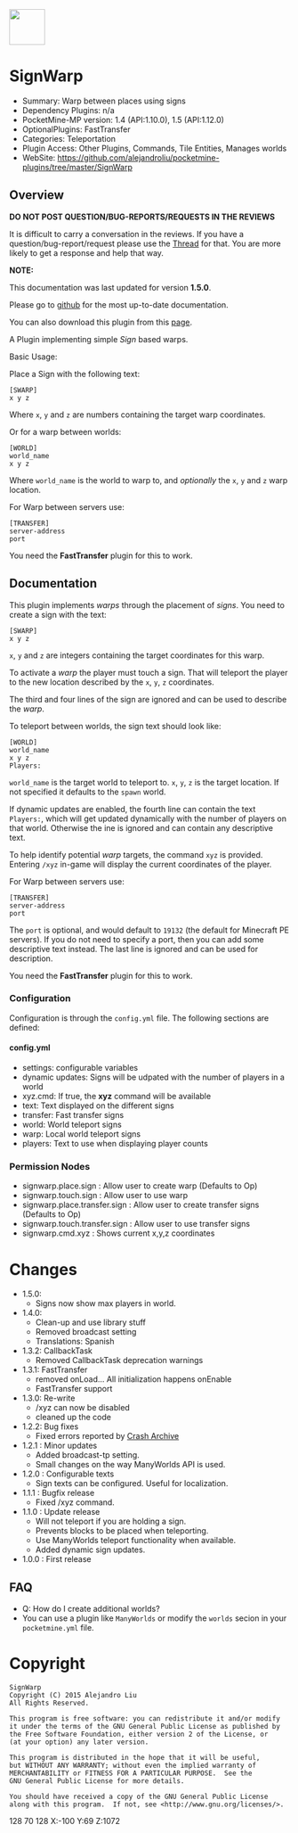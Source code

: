 <img src="https://raw.githubusercontent.com/alejandroliu/pocketmine-plugins/master/Media/SignWarp-icon.png" style="width:64px;height:64px" width="64" height="64"/>

# SignWarp

* Summary: Warp between places using signs
* Dependency Plugins: n/a
* PocketMine-MP version: 1.4 (API:1.10.0), 1.5 (API:1.12.0)
* OptionalPlugins: FastTransfer
* Categories: Teleportation
* Plugin Access: Other Plugins, Commands, Tile Entities, Manages worlds
* WebSite: https://github.com/alejandroliu/pocketmine-plugins/tree/master/SignWarp

## Overview

<!-- php: $v_forum_thread = "http://forums.pocketmine.net/threads/signwarp.7276/"; -->
<!-- template: prologue.md -->

**DO NOT POST QUESTION/BUG-REPORTS/REQUESTS IN THE REVIEWS**

It is difficult to carry a conversation in the reviews.  If you
have a question/bug-report/request please use the
[Thread](http://forums.pocketmine.net/threads/signwarp.7276/) for
that.  You are more likely to get a response and help that way.

**NOTE:**

This documentation was last updated for version **1.5.0**.

Please go to
[github](https://github.com/alejandroliu/pocketmine-plugins/tree/master/SignWarp)
for the most up-to-date documentation.

You can also download this plugin from this [page](https://github.com/alejandroliu/pocketmine-plugins/releases/tag/SignWarp-1.5.0).

<!-- template-end -->

A Plugin implementing simple _Sign_ based warps.

Basic Usage:

Place a Sign with the following text:

	[SWARP]
	x y z

Where `x`, `y` and `z` are numbers containing the target warp
coordinates.

Or for a warp between worlds:

	[WORLD]
	world_name
	x y z

Where `world_name` is the world to warp to, and *optionally* the
`x`, `y` and `z` warp location.

For Warp between servers use:

	[TRANSFER]
	server-address
	port

You need the **FastTransfer** plugin for this to work.

## Documentation

This plugin implements _warps_ through the placement of _signs_.  You
need to create a sign with the text:

	[SWARP]
	x y z

`x`, `y` and `z` are integers containing the target coordinates for
this warp.

To activate a _warp_ the player must touch a sign.  That will teleport
the player to the new location described by the `x`, `y`, `z`
coordinates.

The third and four lines of the sign are ignored and can be used to
describe the _warp_.

To teleport between worlds, the sign text should look like:

	[WORLD]
	world_name
	x y z
	Players:

`world_name` is the target world to teleport to.  `x`, `y`, `z` is the
target location.  If not specified it defaults to the `spawn` world.

If dynamic updates are enabled, the fourth line can contain the text
`Players:`, which will get updated dynamically with the number of
players on that world.  Otherwise the ine is  ignored and can
contain any descriptive text.

To help identify potential _warp_ targets, the command `xyz` is
provided.  Entering `/xyz` in-game will display the current
coordinates of the player.

For Warp between servers use:

	[TRANSFER]
	server-address
	port

The `port` is optional, and would default to `19132` (the default for
Minecraft PE servers).  If you do not need to specify a port, then you
can add some descriptive text instead.  The last line is ignored and
can be used for description.

You need the **FastTransfer** plugin for this to work.

### Configuration

Configuration is through the `config.yml` file.
The following sections are defined:

#### config.yml

*  settings: configurable variables
 *  dynamic updates: Signs will be udpated with the number of players in a world
 *  xyz.cmd: If true, the **xyz** command will be available
*  text: Text displayed on the different signs
 *  transfer: Fast transfer signs
 *  world: World teleport signs
 *  warp: Local world teleport signs
 *  players: Text to use when displaying player counts


### Permission Nodes

* signwarp.place.sign : Allow user to create warp
  (Defaults to Op)
* signwarp.touch.sign : Allow user to use warp
* signwarp.place.transfer.sign : Allow user to create transfer signs
  (Defaults to Op)
* signwarp.touch.transfer.sign : Allow user to use transfer signs
* signwarp.cmd.xyz : Shows current x,y,z coordinates


# Changes

* 1.5.0:
  * Signs now show max players in world.
* 1.4.0:
  * Clean-up and use library stuff
  * Removed broadcast setting
  * Translations: Spanish
* 1.3.2: CallbackTask
  * Removed CallbackTask deprecation warnings
* 1.3.1: FastTransfer
  * removed onLoad... All initialization happens onEnable
  * FastTransfer support
* 1.3.0: Re-write
  * /xyz can now be disabled
  * cleaned up the code
* 1.2.2: Bug fixes
  * Fixed errors reported by [Crash Archive](http://crash.pocketmine.net/)
* 1.2.1 : Minor updates
  * Added broadcast-tp setting.
  * Small changes on the way ManyWorlds API is used.
* 1.2.0 : Configurable texts
  * Sign texts can be configured.  Useful for localization.
* 1.1.1 : Bugfix release
  * Fixed /xyz command.
* 1.1.0 : Update release
  * Will not teleport if you are holding a sign.
  * Prevents blocks to be placed when teleporting.
  * Use ManyWorlds teleport functionality when available.
  * Added dynamic sign updates.
* 1.0.0 : First release

FAQ
---

* Q: How do I create additional worlds?
* You can use a plugin like `ManyWorlds` or modify the `worlds` secion
  in your `pocketmine.yml` file.

Copyright
=========

    SignWarp
    Copyright (C) 2015 Alejandro Liu  
    All Rights Reserved.

    This program is free software: you can redistribute it and/or modify
    it under the terms of the GNU General Public License as published by
    the Free Software Foundation, either version 2 of the License, or
    (at your option) any later version.

    This program is distributed in the hope that it will be useful,
    but WITHOUT ANY WARRANTY; without even the implied warranty of
    MERCHANTABILITY or FITNESS FOR A PARTICULAR PURPOSE.  See the
    GNU General Public License for more details.

    You should have received a copy of the GNU General Public License
    along with this program.  If not, see <http://www.gnu.org/licenses/>.

128 70 128
X:-100 Y:69 Z:1072

